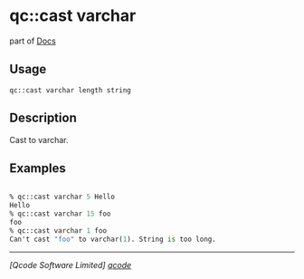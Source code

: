 qc::cast varchar
==============

part of [Docs](../index.md)

Usage
-----
`qc::cast varchar length string`

Description
-----------
Cast to varchar.

Examples
--------
```tcl

% qc::cast varchar 5 Hello
Hello
% qc::cast varchar 15 foo
foo
% qc::cast varchar 1 foo
Can't cast "foo" to varchar(1). String is too long.
```

----------------------------------
*[Qcode Software Limited] [qcode]*

[qcode]: http://www.qcode.co.uk "Qcode Software"